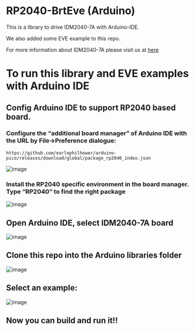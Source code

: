 # RP2040-BrtEve (Arduino) 

This is a library to drive IDM2040-7A with Arduino-IDE.

We also added some EVE example to this repo.

For more information about IDM2040-7A please visit us at [here](https://brtchip.com/product/idm2040-7a/)

# To run this library and EVE examples with Arduino IDE

## Config Arduino IDE to support RP2040 based board.
   
### Configure the “additional board manager” of Arduino IDE with the URL by File->Preference dialogue:  

`https://github.com/earlephilhower/arduino-pico/releases/download/global/package_rp2040_index.json`


![image](https://github.com/Bridgetek/RP2040-BrtEve/assets/13127756/0bae1f40-d68c-41ce-90e6-cfc14da33ce4)

### Install the RP2040 specific environment in the board manager.  Type “RP2040” to find the right package  

![image](https://github.com/Bridgetek/RP2040-BrtEve/assets/13127756/3c4ce80c-85d6-4708-90cc-0890785820bc)



## Open Arduino IDE, select IDM2040-7A board
   
![image](https://github.com/Bridgetek/RP2040-BrtEve/assets/13127756/32f7a6c0-1e3c-43a4-90d0-d87bbbfce81b)


## Clone this repo into the Arduino libraries folder 

![image](https://github.com/Bridgetek/RP2040-BrtEve/assets/13127756/06bd5a0c-6855-4c18-80e9-9aa6e8439342)


  
## Select an example:

![image](https://github.com/Bridgetek/RP2040-BrtEve/assets/13127756/cbe331df-4472-43d6-bee6-403ce722f209)




## Now you can build and run it!!

    
    
